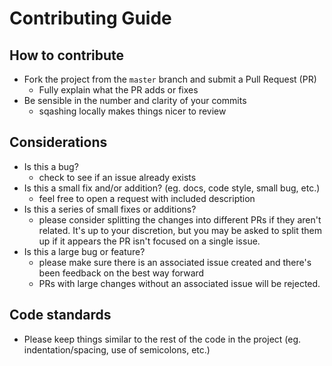 # Contributing Guide

## How to contribute

* Fork the project from the `master` branch and submit a Pull Request (PR)
  * Fully explain what the PR adds or fixes
* Be sensible in the number and clarity of your commits
  * sqashing locally makes things nicer to review
## Considerations
* Is this a bug?
  * check to see if an issue already exists
* Is this a small fix and/or addition? (eg. docs, code style, small bug, etc.)
  * feel free to open a request with included description
* Is this a series of small fixes or additions?
  * please consider splitting the changes into different PRs if they aren't related. It's up to your discretion, but you may be asked to split them up if it appears the PR isn't focused on a single issue.
* Is this a large bug or feature?
  * please make sure there is an associated issue created and there's been feedback on the best way forward
  * PRs with large changes without an associated issue will be rejected.
## Code standards
* Please keep things similar to the rest of the code in the project (eg. indentation/spacing, use of semicolons, etc.)